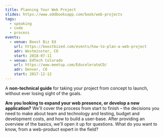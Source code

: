 ```yaml
---
title: Planning Your Web Project
slides: https://www.oddbooksapp.com/book/web-projects
tags:
  - speaking
  - code
  - process
events:
  - venue: Boost Biz Ed
    url: https://boostbized.com/events/how-to-plan-a-web-project
    adr: Westminster, CO
    start: 2018-07-11
  - venue: EdTech Colorado
    url: https://www.meetup.com/EducelerateCO/
    adr: Denver, CO
    start: 2017-12-12
---
```


A **non-technical guide**
for taking your project from concept to launch,
without ever losing sight of the goals.

**Are you looking to expand your web presence,
or develop a new application?**
We'll cover the process from start to finish –
the decisions you need to make
about team and technology and testing,
budget and development costs,
and how to build a user-base.
After providing an overview of the basics,
we'll open it up for questions.
What do you want to know,
from a web-product expert in the field?
